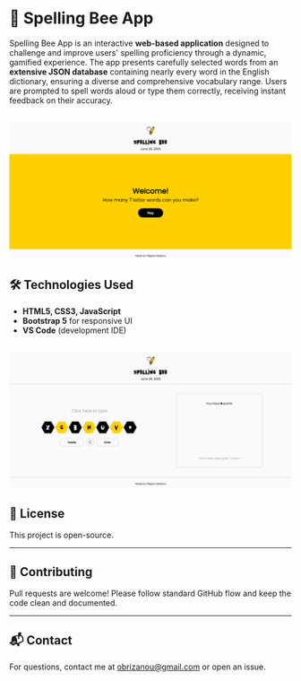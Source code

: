 
# 🐝 Spelling Bee App

Spelling Bee App is an interactive **web-based application** designed to challenge and improve users' spelling proficiency through a dynamic, gamified experience. The app presents carefully selected words from an **extensive JSON database** containing nearly every word in the English dictionary, ensuring a diverse and comprehensive vocabulary range. Users are prompted to spell words aloud or type them correctly, receiving instant feedback on their accuracy.

![screenshot](Images/1.PNG)
---

## 🛠️ Technologies Used

- **HTML5, CSS3, JavaScript**
- **Bootstrap 5** for responsive UI
- **VS Code** (development IDE)

![screenshot](Images/2.PNG)
---

## 📄 License

This project is open-source.

---

## 🤝 Contributing

Pull requests are welcome! Please follow standard GitHub flow and keep the code clean and documented.

---

## 📬 Contact

For questions, contact me at [obrizanou@gmail.com](mailto:obrizanou@gmail.com) or open an issue.
